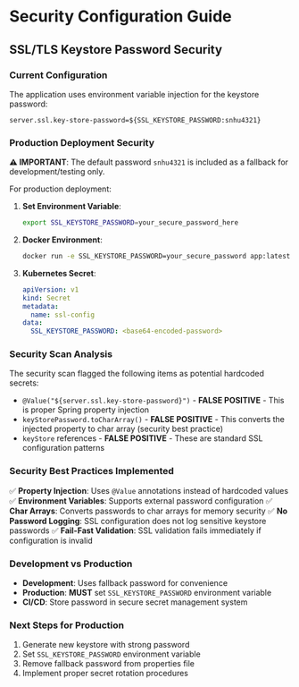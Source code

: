 # Security Configuration Guide

## SSL/TLS Keystore Password Security

### Current Configuration
The application uses environment variable injection for the keystore password:
```properties
server.ssl.key-store-password=${SSL_KEYSTORE_PASSWORD:snhu4321}
```

### Production Deployment Security

**⚠️ IMPORTANT**: The default password `snhu4321` is included as a fallback for development/testing only.

For production deployment:

1. **Set Environment Variable**:
   ```bash
   export SSL_KEYSTORE_PASSWORD=your_secure_password_here
   ```

2. **Docker Environment**:
   ```bash
   docker run -e SSL_KEYSTORE_PASSWORD=your_secure_password app:latest
   ```

3. **Kubernetes Secret**:
   ```yaml
   apiVersion: v1
   kind: Secret
   metadata:
     name: ssl-config
   data:
     SSL_KEYSTORE_PASSWORD: <base64-encoded-password>
   ```

### Security Scan Analysis

The security scan flagged the following items as potential hardcoded secrets:
- `@Value("${server.ssl.key-store-password}")` - **FALSE POSITIVE** - This is proper Spring property injection
- `keyStorePassword.toCharArray()` - **FALSE POSITIVE** - This converts the injected property to char array (security best practice)
- `keyStore` references - **FALSE POSITIVE** - These are standard SSL configuration patterns

### Security Best Practices Implemented

✅ **Property Injection**: Uses `@Value` annotations instead of hardcoded values
✅ **Environment Variables**: Supports external password configuration
✅ **Char Arrays**: Converts passwords to char arrays for memory security
✅ **No Password Logging**: SSL configuration does not log sensitive keystore passwords
✅ **Fail-Fast Validation**: SSL validation fails immediately if configuration is invalid

### Development vs Production

- **Development**: Uses fallback password for convenience
- **Production**: **MUST** set `SSL_KEYSTORE_PASSWORD` environment variable
- **CI/CD**: Store password in secure secret management system

### Next Steps for Production

1. Generate new keystore with strong password
2. Set `SSL_KEYSTORE_PASSWORD` environment variable
3. Remove fallback password from properties file
4. Implement proper secret rotation procedures
